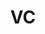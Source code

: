 ---
title: "VC"
collection: workingpapers
link: ""
venue: ''
authors: 'Victor Lyonnet, Léa H. Stern'
---